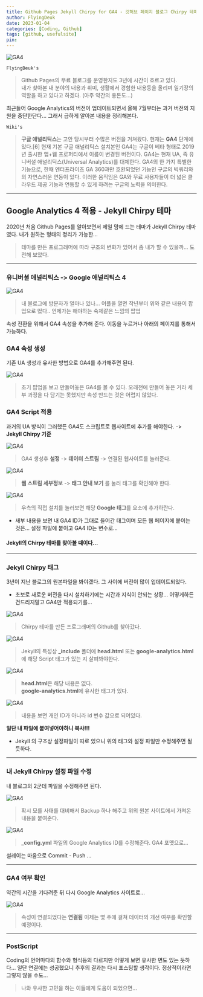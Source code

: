 ```yaml
---
title: Github Pages Jekyll Chirpy for GA4 - 깃허브 페이지 블로그 Chirpy 테마 최신 GA4 적용하는법
author: FlyingDeuk
date: 2023-01-04
categories: [Coding, Github]
tags: [github, usefulsite]
pin:
---
```


![GA4](/img/coding/github/GA.jpg)

`FlyingDeuk's`
> Github Pages의 무료 블로그를 운영한지도 3년에 시간이 흐르고 있다. <br>
내가 찾아본 내 분야의 내용과 취미, 생활에서 경험한 내용등을 올리며 일기장의 역할을 하고 있다고 하겠다. (아주 약간의 용돈도...) <br>

최근들어 Google Analytics의 버전이 업데이트되면서 올해 7월부터는 과거 버전의 지원을 중단한단다... 그래서 급하게 알아본 내용을 정리해본다.

`Wiki's`
> **구글 애널리틱스**는 고안 당시부터 수많은 버전을 거쳐왔다. 현재는 **GA4** 단계에 있다.[6] 현재 기본 구글 애널리틱스 설치본인 GA4는 구글이 베타 형태로 2019년 출시한 앱+웹 프로퍼티에서 이름이 변경된 버전이다. GA4는 현재 UA, 즉 유니버설 애널리틱스(Universal Analytics)를 대체한다. GA4의 한 가지 특별한 기능으로, 한때 엔터프라이즈 GA 360과만 호환되었던 기능인 구글의 빅쿼리와의 자연스러운 연동이 있다. 이러한 움직임은 GA와 무료 사용자들이 더 넓은 클라우드 제공 기능과 연동할 수 있게 하려는 구글의 노력을 의미한다.

-------

## Google Analytics 4 적용 - Jekyll Chirpy 테마
2020년 처음 Github Pages를 알아보면서 제일 맘에 드는 테마가 Jekyll Chirpy 테마 였다. 내가 원하는 형태의 정리가 가능한...
> 테마를 만든 프로그래머에 따라 구조의 변화가 있어서 좀 내가 할 수 있을까... 도전해 보았다.

-------

### 유니버셜 애널리틱스 -> Google 애널리틱스 4

![GA4](/img/coding/github/GA11.jpg)
> 내 블로그에 방문자가 얼마나 있나... 어플을 열면 작년부터 위와 같은 내용이 팝업으로 떴다.. 언제가는 해야하는 숙제같은 느낌의 팝업

속성 전환을 위해서 GA4 속성을 추가해 준다. 이동을 누르거나 아래의 페이지를 통해서 가능하다.

### GA4 속성 생성
기존 UA 생성과 유사한 방법으로 GA4를 추가해주면 된다.

![GA4](/img/coding/github/GA3.jpg)
> 초기 팝업을 보고 만들어놓은 GA4를 볼 수 있다. 오래전에 만들어 놓은 거라 세부 과정을 다 담기는 못했지만 속성 만드는 것은 어렵지 않았다.

### GA4 Script 적용
과거의 UA 방식이 그러했든 GA4도 스크립트로 웹사이트에 추가를 해야한다. -> **Jekyll Chirpy 기준**

![GA4](/img/coding/github/GA13.jpg)
> GA4 생성후 **설정** -> **데이터 스트림** -> 연결된 웹사이트를 눌러준다.

![GA4](/img/coding/github/GA1.jpg)
> **웹 스트림 세부정보** -> **태그 안내 보기** 를 눌러 태그를 확인해야 한다.

![GA4](/img/coding/github/GA2.jpg)
> 우측의 직접 설치를 눌러보면 해당 **Google 태그**를 <head> 요소에 추가하란다.
- 새부 내용을 보면 내 GA4 ID가 그대로 들어간 태그이며 모든 웹 페이지에 붙이는 것은... 설정 파일에 붙이고 GA4 ID는 변수로...

#### Jekyll의 Chirpy 테마를 찾아볼 때이다...

-----------

### Jekyll Chirpy 태그
3년이 지난 블로그의 원본파일을 봐야겠다. 그 사이에 버전이 많이 업데이트되었다.
- 초보로 새로운 버전을 다시 설치하기에는 시간과 지식이 안되는 상황... 어떻게하든 건드리지말고 GA4만 적용되기를...


![GA4](/img/coding/github/GA6.jpg)
> Chirpy 테마를 만든 프로그래머의 Github를 찾아갔다.

![GA4](/img/coding/github/GA8.jpg)
> Jekyll의 특성상 **_include** 폴더에 **head.html** 또는 **google-analytics.html** 에 해당 Script 태그가 있는 지 살펴봐야한다.  

![GA4](/img/coding/github/GA9.jpg)
> **head.html**은 해당 내용은 없다. <br>
**google-analytics.html**에 유사한 태그가 있다.


![GA4](/img/coding/github/GA10.jpg)
> 내용을 보면 개인 ID가 아니라 id 변수 값으로 되어있다.

**일단 내 파일에 붙여넣어야하니 복사!!!**
- Jekyll 의 구조상 설정파일이 따로 있으니 위의 태그와 설정 파일만 수정해주면 될 듯하다.

------------------

### 내 Jekyll Chirpy 설정 파일 수정

내 블로그의 2군데 파일을 수정해주면 된다.

![GA4](/img/coding/github/GA4.jpg)
> 확시 모를 사태를 대비해서 Backup 하나 해주고 위의 원본 사이트에서 가져온 내용을 붙여준다.

![GA4](/img/coding/github/GA5.jpg)
> **_config.yml** 파일의 Google Analytics ID를 수정해준다. GA4 포멧으로...

설레이는 마음으로 Commit - Push ...

------------

### GA4 여부 확인
약간의 시간을 기다려준 뒤 다시 Google Analytics 사이트로...

![GA4](/img/coding/github/GA12.jpg)
> 속성이 연결되었다는 **연결됨** 이제는 몇 주에 걸쳐 데이터의 개선 여부를 확인할 예정이다.

---------

### PostScript
Coding의 언어마다의 함수와 형식등의 다르지만 어떻게 보면 유사한 면도 있는 듯하다... 일단 연결에는 성공했으니 추후의 결과는 다시 포스팅할 생각이다. 정상적이라면 그렇지 않을 수도...
> 나와 유사한 고민을 하는 이들에게 도움이 되었으면...
